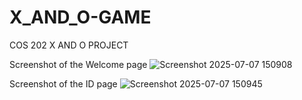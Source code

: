 # X_AND_O-GAME
COS 202 X AND O PROJECT

Screenshot of the Welcome page
![Screenshot 2025-07-07 150908](https://github.com/user-attachments/assets/cf6f32bb-fbd3-4c95-8518-fbd9f1bbe5b4)

Screenshot of the ID page
![Screenshot 2025-07-07 150945](https://github.com/user-attachments/assets/0632b64d-a50e-4a35-a6f2-331163c430df)

